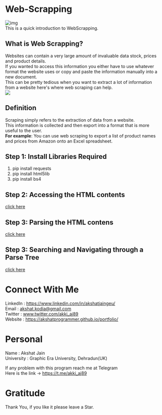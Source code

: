 # Web-Scrapping
![img](https://roboticsandautomationnews.com/wp-content/uploads/2020/04/web-scraping-2.png)</br>
This is a quick introduction to WebScrapping.

## What is Web Scrapping?
Websites can contain a very large amount of invaluable data stock, prices and product
details. </br>
If you wanted to access this information you either have to use whatever format the website uses or copy and paste the information manually into a new document.</br>
This can be pretty tedious when you want to extract a lot of information from a website here's where web scraping can help. </br>
![](https://i.imgur.com/6zM7JBq.png)

## Definition
Scraping simply refers to the extraction of data from a website.</br>
This information is collected and then export into a format that is more useful to the user.</br>
<b>For example</b>: You can use web scraping to export a list of product names and prices from Amazon onto an Excel spreadsheet. </br>

## Step 1: Install Libraries Required
1. pip install requests
2. pip install html5lib
3. pip install bs4

## Step 2: Accessing the HTML contents
[click here](https://github.com/akshatprogrammer/Web-Scrapping/blob/main/webScrap1.py)

## Step 3: Parsing the HTML contens
[click here](https://github.com/akshatprogrammer/Web-Scrapping/blob/main/webScrap2.py)

## Step 3: Searching and Navigating through a Parse Tree
[click here](https://github.com/akshatprogrammer/Web-Scrapping/blob/main/webScrap3.py)

# Connect With Me
LinkedIn : https://www.linkedin.com/in/akshatjaingeu/<br/>
Email : akshat.kodia@gmail.com<br/>
Twitter : www.twitter.com/akki_aj89<br/>
Website : https://akshatprogrammer.github.io/portfolio/</br>

# Personal
Name : Akshat Jain<br/>
University : Graphic Era University, Dehradun(UK)

If any problem with this program reach me at Telegram<br/>
Here is the link -> https://t.me/akki_aj89

# Gratitude
Thank You, if you like it please leave a Star.

